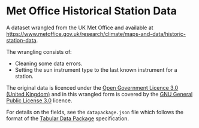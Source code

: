 # Met Office Historical Station Data

A dataset wrangled from the UK Met Office and available at
<https://www.metoffice.gov.uk/research/climate/maps-and-data/historic-station-data>.

The wrangling consists of:

- Cleaning some data errors.
- Setting the sun instrument type to the last known instrument for a station.

The original data is licenced under the
[Open Government Licence 3.0 (United Kingdom)](https://www.nationalarchives.gov.uk/doc/open-government-licence/version/3/)
and in this wrangled form is covered by the
[GNU General Public License 3.0](https://opensource.org/licenses/GPL-3.0)
licence.

For details on the fields, see the `datapackage.json` file which follows the
format of the
[Tabular Data Package](https://specs.frictionlessdata.io/tabular-data-package/)
specification.
